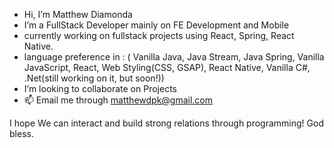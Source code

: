 -  Hi, I’m Matthew Diamonda
-  I’m a FullStack Developer mainly on FE Development and Mobile
-  currently working on fullstack projects using React, Spring, React Native.
-  language preference in : ( Vanilla Java, Java Stream, Java Spring, Vanilla JavaScript, React, Web Styling(CSS, GSAP), React Native, Vanilla C#, .Net(still working on it, but soon!))
-  I’m looking to collaborate on Projects
- 📫 Email me through matthewdpk@gmail.com

I hope We can interact and build strong relations through programming!
God bless.


